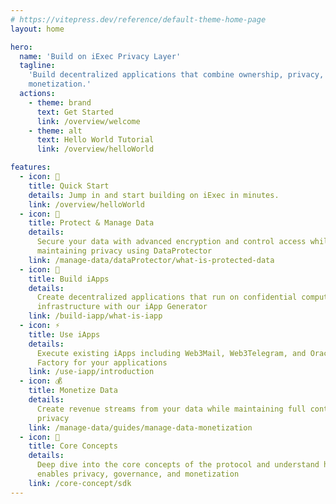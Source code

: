 ```yaml
---
# https://vitepress.dev/reference/default-theme-home-page
layout: home

hero:
  name: 'Build on iExec Privacy Layer'
  tagline:
    'Build decentralized applications that combine ownership, privacy, and
    monetization.'
  actions:
    - theme: brand
      text: Get Started
      link: /overview/welcome
    - theme: alt
      text: Hello World Tutorial
      link: /overview/helloWorld

features:
  - icon: 🚀
    title: Quick Start
    details: Jump in and start building on iExec in minutes.
    link: /overview/helloWorld
  - icon: 🔐
    title: Protect & Manage Data
    details:
      Secure your data with advanced encryption and control access while
      maintaining privacy using DataProtector
    link: /manage-data/dataProtector/what-is-protected-data
  - icon: 🤖
    title: Build iApps
    details:
      Create decentralized applications that run on confidential computing
      infrastructure with our iApp Generator
    link: /build-iapp/what-is-iapp
  - icon: ⚡
    title: Use iApps
    details:
      Execute existing iApps including Web3Mail, Web3Telegram, and Oracle
      Factory for your applications
    link: /use-iapp/introduction
  - icon: 💰
    title: Monetize Data
    details:
      Create revenue streams from your data while maintaining full control and
      privacy
    link: /manage-data/guides/manage-data-monetization
  - icon: 🧠
    title: Core Concepts
    details:
      Deep dive into the core concepts of the protocol and understand how iExec
      enables privacy, governance, and monetization
    link: /core-concept/sdk
---
```


